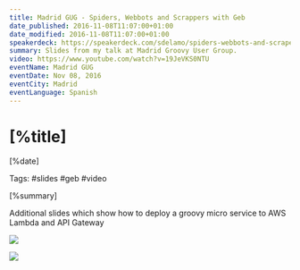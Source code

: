 ```yaml
---
title: Madrid GUG - Spiders, Webbots and Scrappers with Geb
date_published: 2016-11-08T11:07:00+01:00
date_modified: 2016-11-08T11:07:00+01:00
speakerdeck: https://speakerdeck.com/sdelamo/spiders-webbots-and-scrapers-with-geb-madrid-gug-nov-2016
summary: Slides from my talk at Madrid Groovy User Group.
video: https://www.youtube.com/watch?v=19JeVKS0NTU
eventName: Madrid GUG
eventDate: Nov 08, 2016
eventCity: Madrid
eventLanguage: Spanish
---
```


# [%title]

[%date]

Tags: #slides #geb #video

[%summary]

<script async class="speakerdeck-embed" data-id="d4abae3769af4d72bb5c44268af750f8" data-ratio="1.33333333333333" src="//speakerdeck.com/assets/embed.js"></script>

Additional slides which show how to deploy a groovy micro service to AWS Lambda and API Gateway

<script async class="speakerdeck-embed" data-id="68e00b847f274adfaa91a4fa54213efa" data-ratio="1.33333333333333" src="//speakerdeck.com/assets/embed.js"></script>

![](https://images.sergiodelamo.com/Cwwm-YuWgAAOTIq.jpg-large.jpeg)

![](https://images.sergiodelamo.com/highres_455897537.jpeg)
